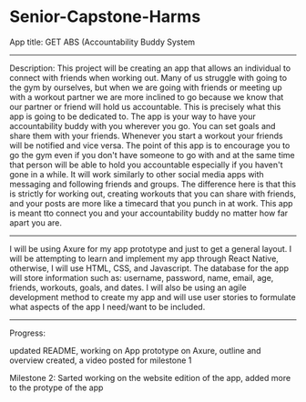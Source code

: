 # Senior-Capstone-Harms
App title: GET ABS (Accountability Buddy System

________________________________________________________________________________________

Description: This project will be creating an app that allows an individual to connect with friends when working out. Many of us struggle with going to the gym by ourselves, but when we are going with friends or meeting up with a workout partner we are more inclined to go because we know that our partner or friend will hold us accountable. This is precisely what this app is going to be dedicated to. The app is your way to have your accountability buddy with you wherever you go. You can set goals and share them with your friends. Whenever you start a workout your friends will be notified and vice versa. The point of this app is to encourage you to go the gym even if you don't have someone to go with and at the same time that person will be able to hold you accountable especially if you haven't gone in a while. It will work similarly to other social media apps with messaging and following friends and groups. The difference here is that this is strictly for working out, creating workouts that you can share with friends, and your posts are more like a timecard that you punch in at work. This app is meant tto connect you and your accountability buddy no matter how far apart you are.

________________________________________________________________________________________

I will be using Axure for my app prototype and just to get a general layout. I will be attempting to learn and implement my app through React Native, otherwise, I will use HTML, CSS, and Javascript. The database for the app will store information such as: username, password, name, email, age, friends, workouts, goals, and dates. I will also be using an agile development method to create my app and will use user stories to formulate what aspects of the app I need/want to be included.
________________________________________________________________________________________

Progress: 

updated README, working on App prototype on Axure, outline and overview created, a video posted for milestone 1

Milestone 2: Sarted working on the website edition of the app, added more to the protype of the app
